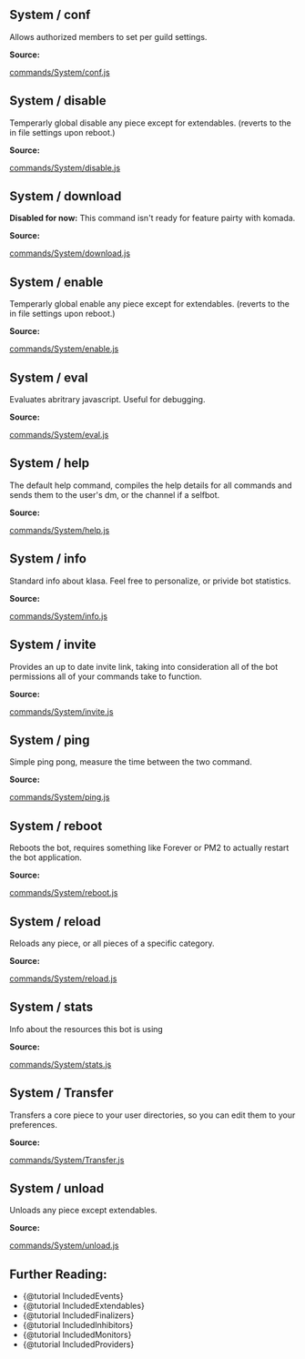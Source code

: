 ## System / conf

Allows authorized members to set per guild settings.

**Source:**

[commands/System/conf.js](https://github.com/dirigeants/klasa/blob/master/src/commands/System/conf.js)

## System / disable

Temperarly global disable any piece except for extendables. (reverts to the in file settings upon reboot.)

**Source:**

[commands/System/disable.js](https://github.com/dirigeants/klasa/blob/master/src/commands/System/disable.js)

## System / download

**Disabled for now:** This command isn't ready for feature pairty with komada.

**Source:**

[commands/System/download.js](https://github.com/dirigeants/klasa/blob/master/src/commands/System/download.js)

## System / enable

Temperarly global enable any piece except for extendables. (reverts to the in file settings upon reboot.)

**Source:**

[commands/System/enable.js](https://github.com/dirigeants/klasa/blob/master/src/commands/System/enable.js)

## System / eval

Evaluates abritrary javascript. Useful for debugging.

**Source:**

[commands/System/eval.js](https://github.com/dirigeants/klasa/blob/master/src/commands/System/eval.js)

## System / help

The default help command, compiles the help details for all commands and sends them to the user's dm, or the channel if a selfbot.

**Source:**

[commands/System/help.js](https://github.com/dirigeants/klasa/blob/master/src/commands/System/help.js)

## System / info

Standard info about klasa. Feel free to personalize, or privide bot statistics.

**Source:**

[commands/System/info.js](https://github.com/dirigeants/klasa/blob/master/src/commands/System/info.js)

## System / invite

Provides an up to date invite link, taking into consideration all of the bot permissions all of your commands take to function.

**Source:**

[commands/System/invite.js](https://github.com/dirigeants/klasa/blob/master/src/commands/System/invite.js)

## System / ping

Simple ping pong, measure the time between the two command.

**Source:**

[commands/System/ping.js](https://github.com/dirigeants/klasa/blob/master/src/commands/System/ping.js)

## System / reboot

Reboots the bot, requires something like Forever or PM2 to actually restart the bot application.

**Source:**

[commands/System/reboot.js](https://github.com/dirigeants/klasa/blob/master/src/commands/System/reboot.js)

## System / reload

Reloads any piece, or all pieces of a specific category.

**Source:**

[commands/System/reload.js](https://github.com/dirigeants/klasa/blob/master/src/commands/System/reload.js)

## System / stats

Info about the resources this bot is using

**Source:**

[commands/System/stats.js](https://github.com/dirigeants/klasa/blob/master/src/commands/System/stats.js)

## System / Transfer

Transfers a core piece to your user directories, so you can edit them to your preferences.

**Source:**

[commands/System/Transfer.js](https://github.com/dirigeants/klasa/blob/master/src/commands/System/Transfer.js)

## System / unload

Unloads any piece except extendables.

**Source:**

[commands/System/unload.js](https://github.com/dirigeants/klasa/blob/master/src/commands/System/unload.js)

## Further Reading:
- {@tutorial IncludedEvents}
- {@tutorial IncludedExtendables}
- {@tutorial IncludedFinalizers}
- {@tutorial IncludedInhibitors}
- {@tutorial IncludedMonitors}
- {@tutorial IncludedProviders}
